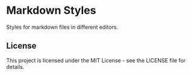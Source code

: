 # Markdown Styles

Styles for markdown files in different editors.

## License

This project is licensed under the MIT License - see the LICENSE file for details.
